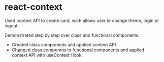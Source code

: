 # react-context

Used context API to create card, wich allows user to change theme, login or logout.

Demonstrated step by step over class and functional components.
- Created class components and applied context API
- Changed class componnts to functional components and applied context API with useContext Hook.
